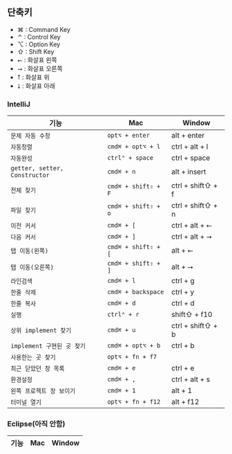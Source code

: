## 단축키
- ⌘ : Command Key
- ⌃ : Control Key
- ⌥ : Option Key
- ⇧ : Shift Key
- ⭠ : 화살표 왼쪽
- ⭢ : 화살표 오른쪽
- ⭡ : 화살표 위
- ⭣ : 화살표 아래

### IntelliJ
|기능                        |Mac                 |Window            |
|---------------------------|---------------------|------------------|
|`문제 자동 수정`            |`opt⌥ + enter`       |alt + enter      |
|`자동정렬`                  |`cmd⌘ + opt⌥ + l`  |ctrl + alt + l    |
|`자동완성`                  |`ctrl⌃ + space`      |ctrl + space      |
|`getter, setter, Constructor`|`cmd⌘ + n`        |alt + insert      |
|`전체 찾기`                 |`cmd⌘ + shift⇧ + F` |ctrl + shift⇧ + f |
|`파일 찾기`                 |`cmd⌘ + shift⇧ + o` |ctrl + shift⇧ + n |
|`이전 커서`         	     |`cmd⌘ + [`          |ctrl + alt + ⭠   |
|`다음 커서`         	     |`cmd⌘ + ]`          |ctrl + alt + ⭢   |
|`탭 이동(왼쪽)`             |`cmd⌘ + shift⇧ + [` |alt + ⭠          |
|`탭 이동(오른쪽)`           |`cmd⌘ + shift⇧ + ]` |alt + ⭢          |
|`라인검색`                  |`cmd⌘ + l`          |ctrl + g         |
|`한줄 삭제`          	     |`cmd⌘ + backspace`  |ctrl + y         |
|`한줄 복사`                 |`cmd⌘ + d`          |ctrl + d         |
|`실행`                      |`ctrl⌃ + r`          |shift⇧ + f10    |
|`상위 implement 찾기`        |`cmd⌘ + u`         |ctrl + shift⇧ + b|
|`implement 구현된 곳 찾기`  |`cmd⌘ + opt⌥ + b`   |ctrl + b         |
|`사용한는 곳 찾기`           |`opt⌥ + fn + f7`    |                 |
|`최근 닫았던 창 목록`       |`cmd⌘ + e`           |ctrl + e        |
|`환경설정`                  |`cmd⌘ + ,`          |ctrl + alt + s   |
|`왼쪽 프로젝트 창 보이기`   |`cmd⌘ + 1`           |alt + 1         |
|`터미널 열기`               |`opt⌥ + fn + f12`    |alt + f12       |

### Eclipse(아직 안함)
|기능                        |Mac                 |Window            |
|---------------------------|---------------------|------------------|
